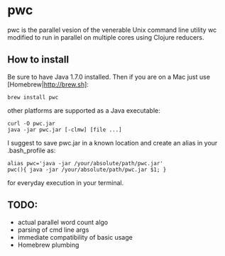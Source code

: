 # pwc

pwc is the parallel vesion of the venerable Unix command line utility wc modified to run in parallel on multiple cores using Clojure reducers.

## How to install

Be sure to have Java 1.7.0 installed. Then if you are on a Mac just use [Homebrew|http://brew.sh]:

    brew install pwc

other platforms are supported as a Java executable:
    
    curl -O pwc.jar
    java -jar pwc.jar [-clmw] [file ...]

I suggest to save pwc.jar in a known location and create an alias in your .bash_profile as:

    alias pwc='java -jar /your/absolute/path/pwc.jar'
    pwc(){ java -jar /your/absolute/path/pwc.jar $1; }

for everyday execution in your terminal.

## TODO:
* actual parallel word count algo
* parsing of cmd line args 
* immediate compatibility of basic usage
* Homebrew plumbing
